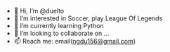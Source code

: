 - 👋 Hi, I’m @duelto
- 👀 I’m interested in Soccer, play League Of Legends
- 🌱 I’m currently learning Python
- 💞️ I’m looking to collaborate on ...
- 📫 Reach me: email(ngdu156@gmail.com)

<!---
duelto/duelto is a ✨ special ✨ repository because its `README.md` (this file) appears on your GitHub profile.
You can click the Preview link to take a look at your changes.
--->
